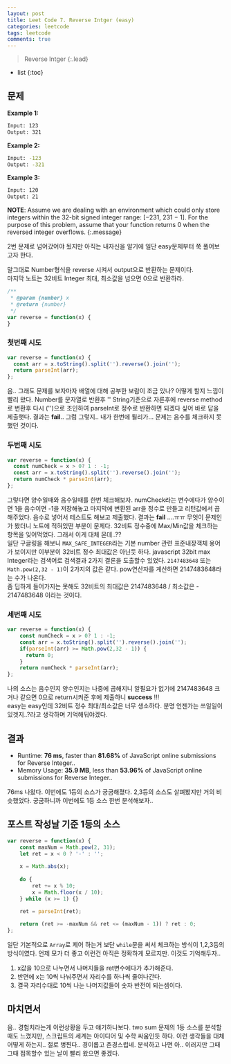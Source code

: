 ```yaml
---
layout: post
title: Leet Code 7. Reverse Intger (easy)
categories: leetcode
tags: leetcode
comments: true
---
```


> Reverse Intger
{:.lead}
* list
{:toc}

## 문제

**Example 1:**
~~~bash
Input: 123
Output: 321
~~~
**Example 2:**
~~~bash
Input: -123
Output: -321
~~~
**Example 3:**
~~~bash
Input: 120
Output: 21
~~~

**NOTE**: Assume we are dealing with an environment which could only store integers within the 32-bit signed integer range: [−231,  231 − 1]. For the purpose of this problem, assume that your function returns 0 when the reversed integer overflows.
{:.message}

2번 문제로 넘어갔어야 됬지만 아직는 내자신을 알기에 일단 easy문제부터 쭉 풀어보고자 한다.   

말그대로 Number형식을 reverse 시켜서 output으로 반환하는 문제이다.   
마지막 노트는 32비트 Integer 최대, 최소값을 넘으면 0으로 반환하라.

~~~js
/**
 * @param {number} x
 * @return {number}
 */
var reverse = function(x) {
}
~~~

### 첫번째 시도

~~~js
var reverse = function(x) {
  const arr = x.toString().split('').reverse().join('');
  return parseInt(arr);
};
~~~

음.. 그래도 문제를 보자마자 배열에 대해 공부한 보람이 조금 있나? 어떻게 할지 느낌이 빨리 왔다.  Number를 문자열로 반환후 '' String기준으로 자른후에 reverse method로 변환후 다시 ('')으로 조인하여 parseInt로 정수로 반환하면 되겠다 싶어 바로 답을 제출햇다. 결과는 **fail**.. 그럼 그렇지.. 내가 한번에 될리가... 문제는 음수를 체크하지 못했던 것이다. 

### 두번째 시도
~~~js
var reverse = function(x) {
  const numCheck = x > 0? 1 : -1;
  const arr = x.toString().split('').reverse().join('');
  return numCheck * parseInt(arr);
};
~~~
그렇다면 양수일때와 음수일때를 한번 체크해보자. numCheck라는 변수에다가 양수이면 1을 음수이면 -1을 저장해놓고 마지막에 변환된 arr을 정수로 만들고 리턴값에서 곱해주었다. 음수로 넣어서 테스트도 해보고 제출했다. 결과는 **fail** ....ㅠㅠ  무엇이 문제인가 봤더니 노트에 적혀있떤 부분이 문제다. 32비트 정수중에 Max/Min값을 체크하는 항목을 잊어먹었다.  그래서 이게 대체 몬데..??   
일단 구글링을 해보니 <code>MAX_SAFE_INTEGER</code>라는 기본 number 관련 표준내장객체 용어가 보이지만 이부분이 32비트 정수 최대값은 아닌듯 하다. javascript 32bit max Integer라는 검색어로 검색결과 2가지 결론을 도출할수 있었다. <code>2147483648</code> 또는 <code>Math.pow(2,32 - 1)</code>이 2가지의 값은 같다. pow연산자를 계산하면 2147483648라는 수가 나온다.    
좀 딥하게 들어가지는 못해도 32비트의 최대값은 2147483648 / 최소값은 - 2147483648 이라는 것이다. 

### 세번째 시도
~~~js
var reverse = function(x) {
    const numCheck = x > 0? 1 : -1;
    const arr = x.toString().split('').reverse().join('');
    if(parseInt(arr) >= Math.pow(2,32 - 1)) {
      return 0;
    }
    return numCheck * parseInt(arr);
};
~~~
나의 소스는 음수인지 양수인지는 나중에 곱해지니 알필요가 없기에 2147483648 크거나 같으면 0으로 return시켜준 후에 제출하니  **success** !!!   
easy는 easy인데 32비트 정수 최대/최소값은 너무 생소하다. 분명 언젠가는 쓰일일이 있겟지..?라고 생각하며 기억해둬야겠다.

## 결과
* Runtime: **76 ms**, faster than **81.68%** of JavaScript online submissions for Reverse Integer..
* Memory Usage: **35.9 MB**, less than **53.96%** of JavaScript online submissions for Reverse Integer..


76ms 나왔다. 이번에도 1등의 소스가 궁굼해졌다. 2,3등의 소스도 살펴봤지만 거의 비슷했었다. 궁굼하니까 이번에도 1등 소스 한번 분석해보자..

## 포스트 작성날 기준 1등의 소스
~~~js
var reverse = function(x) {
    const maxNum = Math.pow(2, 31);
    let ret = x < 0 ? '-' : '';
    
    x = Math.abs(x);
    
    do {
        ret += x % 10;
        x = Math.floor(x / 10);
    } while (x >= 1) {}	
    
    ret = parseInt(ret);

    return (ret >= -maxNum && ret <= (maxNum - 1)) ? ret : 0;
};
~~~

일단 기본적으로 <code>Array</code>로 제어 하는거 보단 <code>while</code>문을 써서 체크하는 방식이 1,2,3등의 방식이였다. 언제 모가 더 좋고 이런건 아직은 정확하게 모르지만. 이것도 기억해두자..   
1. x값을 10으로 나누면서 나머지들을 ret변수에다가 추가해준다.
2. 반면에 x는 10씩 나눠주면서 자리수를 하나씩 줄여나간다.
3. 결국 자리수대로 10씩 나눈 나머지값들이 숫자 반전이 되는셈이다.

## 마치면서

음.. 경험치라는게 이런상황을 두고 얘기하나보다. two sum 문제의 1등 소스를 분석할때도 느꼈지만, 스크립트의 세계는 아이디어 및 수학 싸움인듯 하다. 이런 생각들을 대체 어떻게 하는지.. 절로 벙찐다.. 경이롭고 존경스럽네. 분석하고 나면 아.. 이러지만 그때그때 접목할수 있는 날이 빨리 왔으면 좋겠다. 